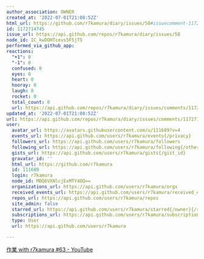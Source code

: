 ```yaml
---
author_association: OWNER
created_at: '2022-07-01T21:08:52Z'
html_url: https://github.com/r7kamura/diary/issues/58#issuecomment-1172714745
id: 1172714745
issue_url: https://api.github.com/repos/r7kamura/diary/issues/58
node_id: IC_kwDOHTcevs5F5jT5
performed_via_github_app: 
reactions:
  "+1": 0
  "-1": 0
  confused: 0
  eyes: 0
  heart: 0
  hooray: 0
  laugh: 0
  rocket: 0
  total_count: 0
  url: https://api.github.com/repos/r7kamura/diary/issues/comments/1172714745/reactions
updated_at: '2022-07-01T21:08:52Z'
url: https://api.github.com/repos/r7kamura/diary/issues/comments/1172714745
user:
  avatar_url: https://avatars.githubusercontent.com/u/111689?v=4
  events_url: https://api.github.com/users/r7kamura/events{/privacy}
  followers_url: https://api.github.com/users/r7kamura/followers
  following_url: https://api.github.com/users/r7kamura/following{/other_user}
  gists_url: https://api.github.com/users/r7kamura/gists{/gist_id}
  gravatar_id: ''
  html_url: https://github.com/r7kamura
  id: 111689
  login: r7kamura
  node_id: MDQ6VXNlcjExMTY4OQ==
  organizations_url: https://api.github.com/users/r7kamura/orgs
  received_events_url: https://api.github.com/users/r7kamura/received_events
  repos_url: https://api.github.com/users/r7kamura/repos
  site_admin: false
  starred_url: https://api.github.com/users/r7kamura/starred{/owner}{/repo}
  subscriptions_url: https://api.github.com/users/r7kamura/subscriptions
  type: User
  url: https://api.github.com/users/r7kamura

---
```

[作業 with r7kamura #63 - YouTube](https://www.youtube.com/watch?v=a_qamEkRozY&ab_channel=r7kamura)